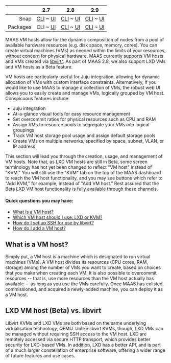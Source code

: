 ||2.7|2.8|2.9|
|-----:|:-----:|:-----:|:-----:|
|Snap|[CLI](/t/vm-hosting-snap-2-7-cli/2742) ~ [UI](/t/vm-hosting-snap-2-7-ui/2743)|[CLI](/t/vm-hosting-snap-2-8-cli/2744) ~ [UI](/t/vm-hosting-snap-2-8-ui/2745)|[CLI](/t/vm-hosting-snap-2-9-cli/2746) ~ [UI](/t/vm-hosting-snap-2-9-ui/2747)|
|Packages|CLI ~ [UI](/t/vm-hosting-deb-2-7-ui/2749)|[CLI](/t/vm-hosting-deb-2-8-cli/2750) ~ [UI](/t/vm-hosting-deb-2-8-ui/2751)|[CLI](/t/vm-hosting-deb-2-9-cli/2752) ~ [UI](/t/vm-hosting-deb-2-9-ui/2753)|

<!-- deb-2-7-ui
||2.7|2.8|2.9|
|-----:|:-----:|:-----:|:-----:|
|Snap|[CLI](/t/vm-hosting-snap-2-7-cli/2742) ~ [UI](/t/vm-hosting-snap-2-7-ui/2743)|[CLI](/t/vm-hosting-snap-2-8-cli/2744) ~ [UI](/t/vm-hosting-snap-2-8-ui/2745)|[CLI](/t/vm-hosting-snap-2-9-cli/2746) ~ [UI](/t/vm-hosting-snap-2-9-ui/2747)|
|Packages|[CLI](/t/vm-hosting-deb-2-7-cli/2748) ~ UI|[CLI](/t/vm-hosting-deb-2-8-cli/2750) ~ [UI](/t/vm-hosting-deb-2-8-ui/2751)|[CLI](/t/vm-hosting-deb-2-9-cli/2752) ~ [UI](/t/vm-hosting-deb-2-9-ui/2753)|
 deb-2-7-ui -->

<!-- deb-2-8-cli
||2.7|2.8|2.9|
|-----:|:-----:|:-----:|:-----:|
|Snap|[CLI](/t/vm-hosting-snap-2-7-cli/2742) ~ [UI](/t/vm-hosting-snap-2-7-ui/2743)|[CLI](/t/vm-hosting-snap-2-8-cli/2744) ~ [UI](/t/vm-hosting-snap-2-8-ui/2745)|[CLI](/t/vm-hosting-snap-2-9-cli/2746) ~ [UI](/t/vm-hosting-snap-2-9-ui/2747)|
|Packages|[CLI](/t/vm-hosting-deb-2-7-cli/2748) ~ [UI](/t/vm-hosting-deb-2-7-ui/2749)|CLI ~ [UI](/t/vm-hosting-deb-2-8-ui/2751)|[CLI](/t/vm-hosting-deb-2-9-cli/2752) ~ [UI](/t/vm-hosting-deb-2-9-ui/2753)|
 deb-2-8-cli -->

<!-- deb-2-8-ui
||2.7|2.8|2.9|
|-----:|:-----:|:-----:|:-----:|
|Snap|[CLI](/t/vm-hosting-snap-2-7-cli/2742) ~ [UI](/t/vm-hosting-snap-2-7-ui/2743)|[CLI](/t/vm-hosting-snap-2-8-cli/2744) ~ [UI](/t/vm-hosting-snap-2-8-ui/2745)|[CLI](/t/vm-hosting-snap-2-9-cli/2746) ~ [UI](/t/vm-hosting-snap-2-9-ui/2747)|
|Packages|[CLI](/t/vm-hosting-deb-2-7-cli/2748) ~ [UI](/t/vm-hosting-deb-2-7-ui/2749)|[CLI](/t/vm-hosting-deb-2-8-cli/2750) ~ UI|[CLI](/t/vm-hosting-deb-2-9-cli/2752) ~ [UI](/t/vm-hosting-deb-2-9-ui/2753)|
 deb-2-8-ui -->

<!-- deb-2-9-cli
||2.7|2.8|2.9|
|-----:|:-----:|:-----:|:-----:|
|Snap|[CLI](/t/vm-hosting-snap-2-7-cli/2742) ~ [UI](/t/vm-hosting-snap-2-7-ui/2743)|[CLI](/t/vm-hosting-snap-2-8-cli/2744) ~ [UI](/t/vm-hosting-snap-2-8-ui/2745)|[CLI](/t/vm-hosting-snap-2-9-cli/2746) ~ [UI](/t/vm-hosting-snap-2-9-ui/2747)|
|Packages|[CLI](/t/vm-hosting-deb-2-7-cli/2748) ~ [UI](/t/vm-hosting-deb-2-7-ui/2749)|[CLI](/t/vm-hosting-deb-2-8-cli/2750) ~ [UI](/t/vm-hosting-deb-2-8-ui/2751)|CLI ~ [UI](/t/vm-hosting-deb-2-9-ui/2753)|
 deb-2-9-cli -->

<!-- deb-2-9-ui
||2.7|2.8|2.9|
|-----:|:-----:|:-----:|:-----:|
|Snap|[CLI](/t/vm-hosting-snap-2-7-cli/2742) ~ [UI](/t/vm-hosting-snap-2-7-ui/2743)|[CLI](/t/vm-hosting-snap-2-8-cli/2744) ~ [UI](/t/vm-hosting-snap-2-8-ui/2745)|[CLI](/t/vm-hosting-snap-2-9-cli/2746) ~ [UI](/t/vm-hosting-snap-2-9-ui/2747)|
|Packages|[CLI](/t/vm-hosting-deb-2-7-cli/2748) ~ [UI](/t/vm-hosting-deb-2-7-ui/2749)|[CLI](/t/vm-hosting-deb-2-8-cli/2750) ~ [UI](/t/vm-hosting-deb-2-8-ui/2751)|[CLI](/t/vm-hosting-deb-2-9-cli/2752) ~ UI|
 deb-2-9-ui -->

<!-- snap-2-7-cli
||2.7|2.8|2.9|
|-----:|:-----:|:-----:|:-----:|
|Snap|CLI ~ [UI](/t/vm-hosting-snap-2-7-ui/2743)|[CLI](/t/vm-hosting-snap-2-8-cli/2744) ~ [UI](/t/vm-hosting-snap-2-8-ui/2745)|[CLI](/t/vm-hosting-snap-2-9-cli/2746) ~ [UI](/t/vm-hosting-snap-2-9-ui/2747)|
|Packages|[CLI](/t/vm-hosting-deb-2-7-cli/2748) ~ [UI](/t/vm-hosting-deb-2-7-ui/2749)|[CLI](/t/vm-hosting-deb-2-8-cli/2750) ~ [UI](/t/vm-hosting-deb-2-8-ui/2751)|[CLI](/t/vm-hosting-deb-2-9-cli/2752) ~ [UI](/t/vm-hosting-deb-2-9-ui/2753)|
 snap-2-7-cli -->

<!-- snap-2-7-ui
||2.7|2.8|2.9|
|-----:|:-----:|:-----:|:-----:|
|Snap|[CLI](/t/vm-hosting-snap-2-7-cli/2742) ~ UI|[CLI](/t/vm-hosting-snap-2-8-cli/2744) ~ [UI](/t/vm-hosting-snap-2-8-ui/2745)|[CLI](/t/vm-hosting-snap-2-9-cli/2746) ~ [UI](/t/vm-hosting-snap-2-9-ui/2747)|
|Packages|[CLI](/t/vm-hosting-deb-2-7-cli/2748) ~ [UI](/t/vm-hosting-deb-2-7-ui/2749)|[CLI](/t/vm-hosting-deb-2-8-cli/2750) ~ [UI](/t/vm-hosting-deb-2-8-ui/2751)|[CLI](/t/vm-hosting-deb-2-9-cli/2752) ~ [UI](/t/vm-hosting-deb-2-9-ui/2753)|
 snap-2-7-ui -->

<!-- snap-2-8-cli
||2.7|2.8|2.9|
|-----:|:-----:|:-----:|:-----:|
|Snap|[CLI](/t/vm-hosting-snap-2-7-cli/2742) ~ [UI](/t/vm-hosting-snap-2-7-ui/2743)|CLI ~ [UI](/t/vm-hosting-snap-2-8-ui/2745)|[CLI](/t/vm-hosting-snap-2-9-cli/2746) ~ [UI](/t/vm-hosting-snap-2-9-ui/2747)|
|Packages|[CLI](/t/vm-hosting-deb-2-7-cli/2748) ~ [UI](/t/vm-hosting-deb-2-7-ui/2749)|[CLI](/t/vm-hosting-deb-2-8-cli/2750) ~ [UI](/t/vm-hosting-deb-2-8-ui/2751)|[CLI](/t/vm-hosting-deb-2-9-cli/2752) ~ [UI](/t/vm-hosting-deb-2-9-ui/2753)|
 snap-2-8-cli -->

<!-- snap-2-8-ui
||2.7|2.8|2.9|
|-----:|:-----:|:-----:|:-----:|
|Snap|[CLI](/t/vm-hosting-snap-2-7-cli/2742) ~ [UI](/t/vm-hosting-snap-2-7-ui/2743)|[CLI](/t/vm-hosting-snap-2-8-cli/2744) ~ UI|[CLI](/t/vm-hosting-snap-2-9-cli/2746) ~ [UI](/t/vm-hosting-snap-2-9-ui/2747)|
|Packages|[CLI](/t/vm-hosting-deb-2-7-cli/2748) ~ [UI](/t/vm-hosting-deb-2-7-ui/2749)|[CLI](/t/vm-hosting-deb-2-8-cli/2750) ~ [UI](/t/vm-hosting-deb-2-8-ui/2751)|[CLI](/t/vm-hosting-deb-2-9-cli/2752) ~ [UI](/t/vm-hosting-deb-2-9-ui/2753)|
 snap-2-8-ui -->

<!-- snap-2-9-cli
||2.7|2.8|2.9|
|-----:|:-----:|:-----:|:-----:|
|Snap|[CLI](/t/vm-hosting-snap-2-7-cli/2742) ~ [UI](/t/vm-hosting-snap-2-7-ui/2743)|[CLI](/t/vm-hosting-snap-2-8-cli/2744) ~ [UI](/t/vm-hosting-snap-2-8-ui/2745)|CLI ~ [UI](/t/vm-hosting-snap-2-9-ui/2747)|
|Packages|[CLI](/t/vm-hosting-deb-2-7-cli/2748) ~ [UI](/t/vm-hosting-deb-2-7-ui/2749)|[CLI](/t/vm-hosting-deb-2-8-cli/2750) ~ [UI](/t/vm-hosting-deb-2-8-ui/2751)|[CLI](/t/vm-hosting-deb-2-9-cli/2752) ~ [UI](/t/vm-hosting-deb-2-9-ui/2753)|
 snap-2-9-cli -->

<!-- snap-2-9-ui
||2.7|2.8|2.9|
|-----:|:-----:|:-----:|:-----:|
|Snap|[CLI](/t/vm-hosting-snap-2-7-cli/2742) ~ [UI](/t/vm-hosting-snap-2-7-ui/2743)|[CLI](/t/vm-hosting-snap-2-8-cli/2744) ~ [UI](/t/vm-hosting-snap-2-8-ui/2745)|[CLI](/t/vm-hosting-snap-2-9-cli/2746) ~ UI|
|Packages|[CLI](/t/vm-hosting-deb-2-7-cli/2748) ~ [UI](/t/vm-hosting-deb-2-7-ui/2749)|[CLI](/t/vm-hosting-deb-2-8-cli/2750) ~ [UI](/t/vm-hosting-deb-2-8-ui/2751)|[CLI](/t/vm-hosting-deb-2-9-cli/2752) ~ [UI](/t/vm-hosting-deb-2-9-ui/2753)|
 snap-2-9-ui -->

MAAS VM hosts allow for the dynamic composition of nodes from a pool of available hardware resources (e.g. disk space, memory, cores).  You can create virtual machines (VMs) as needed within the limits of your resources, without concern for physical hardware.  MAAS currently supports VM hosts and VMs created via [libvirt^](https://ubuntu.com/server/docs/virtualization-libvirt).  As part of MAAS 2.8, we also support LXD VMs and VM hosts as a Beta feature.

VM hosts are particularly useful for Juju integration, allowing for dynamic allocation of VMs with custom interface constraints. Alternatively, if you would like to use MAAS to manage a collection of VMs, the robust web UI allows you to easily create and manage VMs, logically grouped by VM host.  Conspicuous features include:

-   Juju integration
-   At-a-glance visual tools for easy resource management
-   Set overcommit ratios for physical resources such as CPU and RAM
-   Assign VMs to resource pools to segregate your VMs into logical groupings
-   Track VM host storage pool usage and assign default storage pools
-   Create VMs on multiple networks, specified by space, subnet, VLAN, or IP address

This section will lead you through the creation, usage, and management of VM hosts.  Note that, as LXD VM hosts are still in Beta, some screen terminology has not yet been changed to reflect "VM host" instead of "KVM."  You will still use the "KVM" tab on the top of the MAAS dashboard to reach the VM host functionality, and you may see buttons which refer to "Add KVM," for example, instead of "Add VM host."  Rest assured that the Beta LXD VM host functionality is fully available through these channels.

#### Quick questions you may have:

* [What is a VM host?](#heading--what-is-a-vm-host)
* [Which VM host should I use: LXD or KVM?](#heading--choosing-vm-host-type)
* [How do I set up SSH for use by libvirt?](/t/vm-host-networking/3216#heading--set-up-ssh)
* [How do I add a VM host?](/t/adding-a-vm-host/2292)

<!-- deb-2-7-ui
* [What is a VM host?](#heading--what-is-a-vm-host)
* [Which VM host should I use: LXD or KVM?](#heading--choosing-vm-host-type)
* [How do I set up SSH for use by libvirt?](/t/vm-host-networking/3217#heading--set-up-ssh)
* [How do I add a VM host?](/t/adding-a-vm-host/2293)
 deb-2-7-ui -->

<!-- deb-2-8-cli
* [What is a VM host?](#heading--what-is-a-vm-host)
* [Which VM host should I use: LXD or KVM?](#heading--choosing-vm-host-type)
* [How do I set up SSH for use by libvirt?](/t/vm-host-networking/3218#heading--set-up-ssh)
* [How do I add a VM host?](/t/adding-a-vm-host/2294)
 deb-2-8-cli -->

<!-- deb-2-8-ui
* [What is a VM host?](#heading--what-is-a-vm-host)
* [Which VM host should I use: LXD or KVM?](#heading--choosing-vm-host-type)
* [How do I set up SSH for use by libvirt?](/t/vm-host-networking/3219#heading--set-up-ssh)
* [How do I add a VM host?](/t/adding-a-vm-host/2295)
 deb-2-8-ui -->

<!-- deb-2-9-cli
* [What is a VM host?](#heading--what-is-a-vm-host)
* [Which VM host should I use: LXD or KVM?](#heading--choosing-vm-host-type)
* [How do I set up SSH for use by libvirt?](/t/vm-host-networking/3220#heading--set-up-ssh)
* [How do I add a VM host?](/t/adding-a-vm-host/2296)
 deb-2-9-cli -->

<!-- deb-2-9-ui
* [What is a VM host?](#heading--what-is-a-vm-host)
* [Which VM host should I use: LXD or KVM?](#heading--choosing-vm-host-type)
* [How do I set up SSH for use by libvirt?](/t/vm-host-networking/3221#heading--set-up-ssh)
* [How do I add a VM host?](/t/adding-a-vm-host/2297)
 deb-2-9-ui -->

<!-- snap-2-7-cli
* [What is a VM host?](#heading--what-is-a-vm-host)
* [Which VM host should I use: LXD or KVM?](#heading--choosing-vm-host-type)
* [How do I set up SSH for use by libvirt?](/t/vm-host-networking/3210#heading--set-up-ssh)
* [How do I add a VM host?](/t/adding-a-vm-host/2286)
 snap-2-7-cli -->

<!-- snap-2-7-ui
* [What is a VM host?](#heading--what-is-a-vm-host)
* [Which VM host should I use: LXD or KVM?](#heading--choosing-vm-host-type)
* [How do I set up SSH for use by libvirt?](/t/vm-host-networking/3211#heading--set-up-ssh)
* [How do I add a VM host?](/t/adding-a-vm-host/2287)
 snap-2-7-ui -->

<!-- snap-2-8-cli
* [What is a VM host?](#heading--what-is-a-vm-host)
* [Which VM host should I use: LXD or KVM?](#heading--choosing-vm-host-type)
* [How do I set up SSH for use by libvirt?](/t/vm-host-networking/3212#heading--set-up-ssh)
* [How do I add a VM host?](/t/adding-a-vm-host/2288)
 snap-2-8-cli -->

<!-- snap-2-8-ui
* [What is a VM host?](#heading--what-is-a-vm-host)
* [Which VM host should I use: LXD or KVM?](#heading--choosing-vm-host-type)
* [How do I set up SSH for use by libvirt?](/t/vm-host-networking/3213#heading--set-up-ssh)
* [How do I add a VM host?](/t/adding-a-vm-host/2289)
 snap-2-8-ui -->

<!-- snap-2-9-cli
* [What is a VM host?](#heading--what-is-a-vm-host)
* [Which VM host should I use: LXD or KVM?](#heading--choosing-vm-host-type)
* [Tell me about VMs and NUMA.](#heading--vnuma)
* [How do I set up SSH for use by libvirt?](/t/vm-host-networking/3214#heading--set-up-ssh)
* [How do I add a VM host?](/t/adding-a-vm-host/2290)
 snap-2-9-cli -->

<!-- snap-2-9-ui
* [What is a VM host?](#heading--what-is-a-vm-host)
* [Which VM host should I use: LXD or KVM?](#heading--choosing-vm-host-type)
* [Tell me about VMs and NUMA.](#heading--vnuma)
* [How do I set up SSH for use by libvirt?](/t/vm-host-networking/3215#heading--set-up-ssh)
* [How do I add a VM host?](/t/adding-a-vm-host/2291)
 snap-2-9-ui -->

<h2 id="heading--what-is-a-vm-host">What is a VM host?</h2>

Simply put, a VM host is a machine which is designated to run virtual machines (VMs).  A VM host divides its resources (CPU cores, RAM, storage) among the number of VMs you want to create, based on choices that you make when creating each VM.  It is also possible to overcommit resources -- that is, use more resources than the VM host actually has available -- as long as you use the VMs carefully. Once MAAS has enlisted, commissioned, and acquired a newly-added machine, you can deploy it as a VM host.

<h2 id="heading--choosing-vm-host-type">LXD VM host  (Beta) vs. libvirt</h2>

Libvirt KVMs and LXD VMs are both based on the same underlying virtualisation technology, QEMU.  Unlike libvirt KVMs, though, LXD VMs can be managed without requiring SSH access to the VM host. LXD are remotely accessed via secure HTTP transport, which provides better security for LXD-based VMs.  In addition, LXD has a better API, and is part of a much larger constellation of enterprise software, offering a wider range of future features and use cases.

<!-- snap-2-9-ui snap-2-9-cli deb-2-9-ui deb-2-9-cli

<h2 id="heading--vnuma">VMs and NUMA</h2>

MAAS provides extensive optimization tools for using NUMA with virtual machines.  MAAS allows you to see how many VMs are allocated to each NUMA node, along with the allocations of cores, storage, and memory.  You can quickly spot a VM running in multiple NUMA nodes by reviewing pinning and allocations.  You can also tell which VMs are currently running.

In addition, you can get a bird's-eye view of network configuration:

* You can see which VM NIC/bond is connected to which NUMA node.
* You can tell when a NIC is connected to a different NUMA node.
* You can tell if one of multiple NICs is not in the correct node.
* You can confirm the subnet and space connecting to a VM.
* You can confirm that a VM has the desired network properties, such as latency and throughput.
* You can identify NICs that support SR-IOV and tell how many VFs are available.

Finally, MAAS also shows hugepages information (if they are in use) and prevents overcommit when using them.  Hugepages essentially allow large pages of continuous memory associated with the core.  This obviously reduces the number of times a core has to access memory, but because the core must swap entire hugepages, optimizing usage of them can be complex. MAAS helps you create these optimizations by giving you a discrete view of hugepages associated with your VM, helping you decide whether you need to use them or not.
snap-2-9-ui snap-2-9-cli deb-2-9-ui deb-2-9-cli -->
